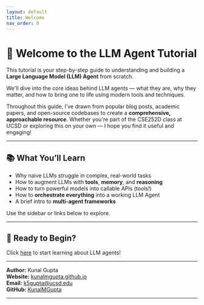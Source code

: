 ```yaml
---
layout: default
title: Welcome
nav_order: 0
---
```


# 🤖 Welcome to the LLM Agent Tutorial

This tutorial is your step-by-step guide to understanding and building a **Large Language Model (LLM) Agent** from scratch.

We'll dive into the core ideas behind LLM agents — what they are, why they matter, and how to bring one to life using modern tools and techniques.

Throughout this guide, I’ve drawn from popular blog posts, academic papers, and open-source codebases to create a **comprehensive, approachable resource**. Whether you're part of the CSE252D class at UCSD or exploring this on your own — I hope you find it useful and engaging!

---

## 📚 What You’ll Learn

- Why naive LLMs struggle in complex, real-world tasks
- How to augment LLMs with **tools**, **memory**, and **reasoning**
- How to turn powerful models into callable APIs (tools!)
- How to **orchestrate everything** into a working LLM Agent
- A brief intro to **multi-agent frameworks** 

Use the sidebar or links below to explore.

---

## 🚀 Ready to Begin?

Click [here](introduction) to start learning about LLM agents!

---

**Author:** Kunal Gupta  
**Website:** [kunalmgupta.github.io](https://kunalmgupta.github.io)  
**Email:** [k5gupta@ucsd.edu](mailto:k5gupta@ucsd.edu)  
**GitHub:** [KunalMGupta](https://github.com/KunalMGupta)

---